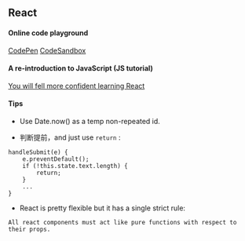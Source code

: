 ## React

#### Online code playground

[CodePen](https://reactjs.org/redirect-to-codepen/hello-world)
[CodeSandbox](https://codesandbox.io/s/new)

#### A re-introduction to JavaScript (JS tutorial)

[You will fell more confident learning React]()

#### Tips

* Use Date.now() as a temp non-repeated id.

* 判断提前，and just use `return` :
```
handleSubmit(e) {
    e.preventDefault();
    if (!this.state.text.length) {
        return;
    }
    ...
}
```

* React is pretty flexible but it has a single strict rule:
```
All react components must act like pure functions with respect to their props.
```